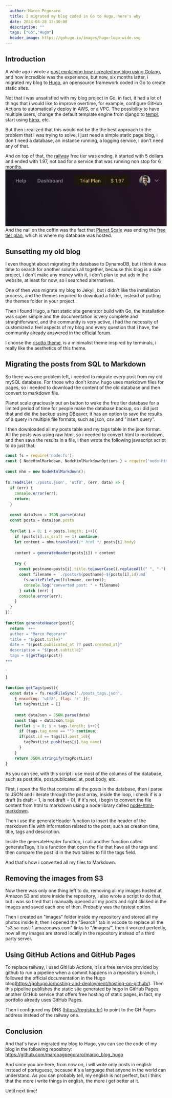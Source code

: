 ```yaml
---
  author: Marco Pegoraro
  title: I migrated my blog coded in Go to Hugo, here's why
  date: 2024-04-28 13:30:00
  description: ""
  tags: ["Go","Hugo"] 
  header_image: https://gohugo.io/images/hugo-logo-wide.svg
---
```

## Introduction

A while ago i wrote a [post explaining how i created my blog using Golang](https://marcoagpegoraro.com.br/posts/como-aprendi-a-linguagem-de-programa%C3%A7%C3%A3o-go-e-utilizei-a-mesma-para-programar-meu-blog-pessoal-15), and how incredible was the experience, but now, six months latter, i migrated my blog to [Hugo](https://gohugo.io/), an opensource framework coded in Go to create static sites.

Not that i was unsatisfied with my blog project in Go, in fact, it had a lot of things that i would like to improve overtime, for example, configure GitHub Actions to automatically deploy in AWS, or a VPC. The possibility to have multiple users, change the default template engine from django to [templ](https://templ.guide/), start using [htmx](https://htmx.org/), etc.

But then i realized that this would not be the the best approach to the problem that i was trying to solve, i just need a simple static page blog, i don't need a database, an instance running, a logging service, i don't need any of that. 

And on top of that, the [railway](https://railway.app/) free tier was ending, it started with 5 dollars and ended with 1.97, not bad for a service that was running non stop for 6 months.
![railway freetier showing 1.97USD left](./railway-freetier.png)
And the nail on the coffin was the fact that [Planet Scale](https://planetscale.com/) was ending the [free tier plan](https://dev.to/lukeecart/planet-scale-is-removing-free-tier-2f17), which is where my database was hosted.

## Sunsetting my old blog

I even thought about migrating the database to DynamoDB, but i think it was time to search for another solution all together, because this blog is a side project, i don't make any money with it, i don't plan to put ads in the website, at least for now, so i searched alternatives.

One of then was migrate my blog to Jekyll, but i didn't like the installation process, and the themes required to download a folder, instead of putting the themes folder in your project.

Then i found Hugo, a fast static site generator build with Go, the installation was super simple and the documentation is very complete and straightforward, and the community is very active, i had the necessity of customized a feel aspects of my blog and every question that i have, the community already answered in the [official forum](https://discourse.gohugo.io).

I choose the [risotto theme](https://github.com/joeroe/risotto), is a minimalist theme inspired by terminals, i really like the aesthetics of this theme.

## Migrating the posts from SQL to Markdown

So there was one problem left, i needed to migrate every post from my old mySQL database. For those who don't know, hugo uses markdown files for pages, so i needed to download the content of the old database and then convert to markdown file.

Planet scale graciously put an button to wake the free tier database for a limited period of time for people make the database backup, so i did just that and did the backup using DBeaver, it has an option to save the results of a query in multiple file formats, such as json, csv and "insert query".

I then downloaded all my posts table and my tags table in the json format. All the posts was using raw html, so i needed to convert html to markdown, and then save the results in a file, i then wrote the following javascript script to do just that: 

```js
const fs = require('node:fs');
const { NodeHtmlMarkdown, NodeHtmlMarkdownOptions } = require('node-html-markdown')

const nhm = new NodeHtmlMarkdown();

fs.readFile('./posts.json', 'utf8', (err, data) => {
  if (err) {
    console.error(err);
    return;
  }

  const dataJson = JSON.parse(data)
  const posts = dataJson.posts

  for(let i = 0; i < posts.length; i++){    
    if (posts[i].is_draft == 1) continue;
    let content = nhm.translate(/* html */ posts[i].body)

    content = generateHeader(posts[i]) + content

    try {
      const postname=posts[i].title.toLowerCase().replaceAll(" ", "-")
      const filename = `./posts/${postname}-${posts[i].id}.md`
        fs.writeFileSync(filename, content);
        console.log("converted post: " + filename)
      } catch (err) {
      console.error(err);
    }    
  }
});

function generateHeader(post){
  return `+++
  author = "Marco Pegoraro"
  title = "${post.title}"
  date = "${post.publicated_at ?? post.created_at}"
  description = "${post.subtitle}"
  tags = ${getTags(post)} 
+++
  
`
}

function getTags(post){
  const data = fs.readFileSync('./posts_tags.json',
    { encoding: 'utf8', flag: 'r' });
    let tagPostList = []
    
    const dataJson = JSON.parse(data)
    const tags = dataJson.tags
    for(let i = 0; i < tags.length; i++){
      if (tags.tag_name == "") continue;
      if(post.id == tags[i].post_id){
        tagPostList.push(tags[i].tag_name)
      }     
    }
    return JSON.stringify(tagPostList)
}
```

As you can see, with this script i use most of the columns of the database, such as post.title, post.publicated_at, post.body, etc. 

First, i open the file that contains all the posts in the database, then i parse to JSON and i iterate through the post array, inside the loop, i check if is a draft (is draft = 1, is not draft = 0), if it's not, i begin to convert the file content from html to markdown using a node library called [node-html-markdown](https://www.npmjs.com/package/node-html-markdown).

Then i use the generateHeader function to insert the header of the markdown file with information related to the post, such as creation time, title, tags and description.

Inside the generateHeader function, i call another function called generateTags, it is a function that open the file that have all the tags and then compare the post id in the two tables to fill the tags field.

And that's how i converted all my files to Markdown.

## Removing the images from S3

Now there was only one thing left to do, removing all my images hosted at Amazon S3 and store inside the repository, i also wrote a script to do that, but i was so tired that i manually opened all my posts and right clicked in the images and saved each one of then. Probably was the fastest option.

Then i created an "images" folder inside my repository and stored all my photos inside it, then i opened the "Search" tab in vscode to replace all the "s3.sa-east-1.amazonaws.com" links to "/images/", then it worked perfectly, now all my images are stored locally in the repository instead of a third party server.

## Using GitHub Actions and GitHub Pages

To replace railway, i used GitHub Actions, it is a free service provided by github to run a pipeline when a commit happens in a repository branch, i followed the official documentation in the Hugo blog(https://gohugo.io/hosting-and-deployment/hosting-on-github/). Then this pipeline publishes the static site generated by hugo in GitHub Pages, another GitHub service that offers free hosting of static pages, in fact, my portfolio already uses GitHub Pages.

Then i configured my DNS (https://registro.br) to point to the GH Pages address instead of the railway one.

## Conclusion

And that's how i migrated my blog to Hugo, you can see the code of my blog in the following repository: https://github.com/marcoagpegoraro/marco_blog_hugo

And since you are here, from now on, i will write only posts in english instead of portuguese, because it's a language that anyone in the world can understand. As you can probably tell, my english is not perfect, but i think that the more i write things in english, the more i get better at it.

Until next time!
